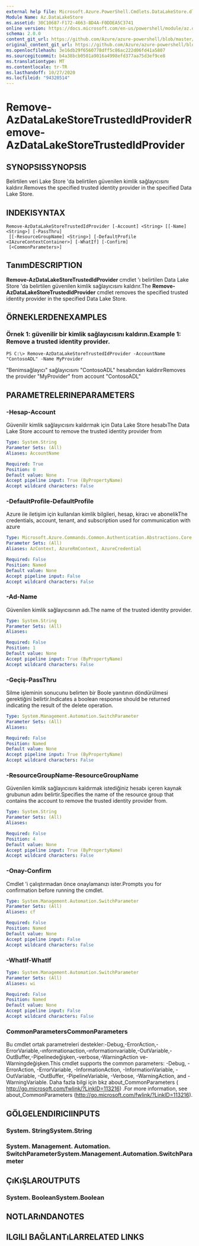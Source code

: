 ```yaml
---
external help file: Microsoft.Azure.PowerShell.Cmdlets.DataLakeStore.dll-Help.xml
Module Name: Az.DataLakeStore
ms.assetid: 30C10687-F172-4663-8D4A-F0DDEA5C3741
online version: https://docs.microsoft.com/en-us/powershell/module/az.datalakestore/remove-azdatalakestoretrustedidprovider
schema: 2.0.0
content_git_url: https://github.com/Azure/azure-powershell/blob/master/src/DataLakeStore/DataLakeStore/help/Remove-AzDataLakeStoreTrustedIdProvider.md
original_content_git_url: https://github.com/Azure/azure-powershell/blob/master/src/DataLakeStore/DataLakeStore/help/Remove-AzDataLakeStoreTrustedIdProvider.md
ms.openlocfilehash: 3e16db29f6560778dff5c86ac222d06fd41a5807
ms.sourcegitcommit: b4a38bcb0501a9016a4998efd377aa75d3ef9ce8
ms.translationtype: MT
ms.contentlocale: tr-TR
ms.lasthandoff: 10/27/2020
ms.locfileid: "94320514"
---
```

# <span data-ttu-id="39d6b-101">Remove-AzDataLakeStoreTrustedIdProvider</span><span class="sxs-lookup"><span data-stu-id="39d6b-101">Remove-AzDataLakeStoreTrustedIdProvider</span></span>

## <span data-ttu-id="39d6b-102">SYNOPSIS</span><span class="sxs-lookup"><span data-stu-id="39d6b-102">SYNOPSIS</span></span>
<span data-ttu-id="39d6b-103">Belirtilen veri Lake Store 'da belirtilen güvenilen kimlik sağlayıcısını kaldırır.</span><span class="sxs-lookup"><span data-stu-id="39d6b-103">Removes the specified trusted identity provider in the specified Data Lake Store.</span></span>

## <span data-ttu-id="39d6b-104">INDEKI</span><span class="sxs-lookup"><span data-stu-id="39d6b-104">SYNTAX</span></span>

```
Remove-AzDataLakeStoreTrustedIdProvider [-Account] <String> [[-Name] <String>] [-PassThru]
 [[-ResourceGroupName] <String>] [-DefaultProfile <IAzureContextContainer>] [-WhatIf] [-Confirm]
 [<CommonParameters>]
```

## <span data-ttu-id="39d6b-105">Tanım</span><span class="sxs-lookup"><span data-stu-id="39d6b-105">DESCRIPTION</span></span>
<span data-ttu-id="39d6b-106">**Remove-AzDataLakeStoreTrustedIdProvider** cmdlet 'ı belirtilen Data Lake Store 'da belirtilen güvenilen kimlik sağlayıcısını kaldırır.</span><span class="sxs-lookup"><span data-stu-id="39d6b-106">The **Remove-AzDataLakeStoreTrustedIdProvider** cmdlet removes the specified trusted identity provider in the specified Data Lake Store.</span></span>

## <span data-ttu-id="39d6b-107">ÖRNEKLERDEN</span><span class="sxs-lookup"><span data-stu-id="39d6b-107">EXAMPLES</span></span>

### <span data-ttu-id="39d6b-108">Örnek 1: güvenilir bir kimlik sağlayıcısını kaldırın.</span><span class="sxs-lookup"><span data-stu-id="39d6b-108">Example 1: Remove a trusted identity provider.</span></span>
```
PS C:\> Remove-AzDataLakeStoreTrustedIdProvider -AccountName "ContosoADL" -Name MyProvider
```

<span data-ttu-id="39d6b-109">"Benimsağlayıcı" sağlayıcısını "ContosoADL" hesabından kaldırır</span><span class="sxs-lookup"><span data-stu-id="39d6b-109">Removes the provider "MyProvider" from account "ContosoADL"</span></span>

## <span data-ttu-id="39d6b-110">PARAMETRELERINE</span><span class="sxs-lookup"><span data-stu-id="39d6b-110">PARAMETERS</span></span>

### <span data-ttu-id="39d6b-111">-Hesap</span><span class="sxs-lookup"><span data-stu-id="39d6b-111">-Account</span></span>
<span data-ttu-id="39d6b-112">Güvenilir kimlik sağlayıcısını kaldırmak için Data Lake Store hesabı</span><span class="sxs-lookup"><span data-stu-id="39d6b-112">The Data Lake Store account to remove the trusted identity provider from</span></span>

```yaml
Type: System.String
Parameter Sets: (All)
Aliases: AccountName

Required: True
Position: 0
Default value: None
Accept pipeline input: True (ByPropertyName)
Accept wildcard characters: False
```

### <span data-ttu-id="39d6b-113">-DefaultProfile</span><span class="sxs-lookup"><span data-stu-id="39d6b-113">-DefaultProfile</span></span>
<span data-ttu-id="39d6b-114">Azure ile iletişim için kullanılan kimlik bilgileri, hesap, kiracı ve abonelik</span><span class="sxs-lookup"><span data-stu-id="39d6b-114">The credentials, account, tenant, and subscription used for communication with azure</span></span>

```yaml
Type: Microsoft.Azure.Commands.Common.Authentication.Abstractions.Core.IAzureContextContainer
Parameter Sets: (All)
Aliases: AzContext, AzureRmContext, AzureCredential

Required: False
Position: Named
Default value: None
Accept pipeline input: False
Accept wildcard characters: False
```

### <span data-ttu-id="39d6b-115">-Ad</span><span class="sxs-lookup"><span data-stu-id="39d6b-115">-Name</span></span>
<span data-ttu-id="39d6b-116">Güvenilen kimlik sağlayıcısının adı.</span><span class="sxs-lookup"><span data-stu-id="39d6b-116">The name of the trusted identity provider.</span></span>

```yaml
Type: System.String
Parameter Sets: (All)
Aliases:

Required: False
Position: 1
Default value: None
Accept pipeline input: True (ByPropertyName)
Accept wildcard characters: False
```

### <span data-ttu-id="39d6b-117">-Geçiş</span><span class="sxs-lookup"><span data-stu-id="39d6b-117">-PassThru</span></span>
<span data-ttu-id="39d6b-118">Silme işleminin sonucunu belirten bir Boole yanıtının döndürülmesi gerektiğini belirtir.</span><span class="sxs-lookup"><span data-stu-id="39d6b-118">Indicates a boolean response should be returned indicating the result of the delete operation.</span></span>

```yaml
Type: System.Management.Automation.SwitchParameter
Parameter Sets: (All)
Aliases:

Required: False
Position: Named
Default value: None
Accept pipeline input: True (ByPropertyName)
Accept wildcard characters: False
```

### <span data-ttu-id="39d6b-119">-ResourceGroupName</span><span class="sxs-lookup"><span data-stu-id="39d6b-119">-ResourceGroupName</span></span>
<span data-ttu-id="39d6b-120">Güvenilen kimlik sağlayıcısını kaldırmak istediğiniz hesabı içeren kaynak grubunun adını belirtir.</span><span class="sxs-lookup"><span data-stu-id="39d6b-120">Specifies the name of the resource group that contains the account to remove the trusted identity provider from.</span></span>

```yaml
Type: System.String
Parameter Sets: (All)
Aliases:

Required: False
Position: 4
Default value: None
Accept pipeline input: True (ByPropertyName)
Accept wildcard characters: False
```

### <span data-ttu-id="39d6b-121">-Onay</span><span class="sxs-lookup"><span data-stu-id="39d6b-121">-Confirm</span></span>
<span data-ttu-id="39d6b-122">Cmdlet 'i çalıştırmadan önce onaylamanızı ister.</span><span class="sxs-lookup"><span data-stu-id="39d6b-122">Prompts you for confirmation before running the cmdlet.</span></span>

```yaml
Type: System.Management.Automation.SwitchParameter
Parameter Sets: (All)
Aliases: cf

Required: False
Position: Named
Default value: None
Accept pipeline input: False
Accept wildcard characters: False
```

### <span data-ttu-id="39d6b-123">-WhatIf</span><span class="sxs-lookup"><span data-stu-id="39d6b-123">-WhatIf</span></span>
```yaml
Type: System.Management.Automation.SwitchParameter
Parameter Sets: (All)
Aliases: wi

Required: False
Position: Named
Default value: None
Accept pipeline input: False
Accept wildcard characters: False
```

### <span data-ttu-id="39d6b-124">CommonParameters</span><span class="sxs-lookup"><span data-stu-id="39d6b-124">CommonParameters</span></span>
<span data-ttu-id="39d6b-125">Bu cmdlet ortak parametreleri destekler:-Debug,-ErrorAction,-ErrorVariable,-ınformationaction,-ınformationvariable,-OutVariable,-OutBuffer,-Pipelinedeğişken,-verbose,-WarningAction ve-Warningdeğişken.</span><span class="sxs-lookup"><span data-stu-id="39d6b-125">This cmdlet supports the common parameters: -Debug, -ErrorAction, -ErrorVariable, -InformationAction, -InformationVariable, -OutVariable, -OutBuffer, -PipelineVariable, -Verbose, -WarningAction, and -WarningVariable.</span></span> <span data-ttu-id="39d6b-126">Daha fazla bilgi için bkz about_CommonParameters ( http://go.microsoft.com/fwlink/?LinkID=113216) .</span><span class="sxs-lookup"><span data-stu-id="39d6b-126">For more information, see about_CommonParameters (http://go.microsoft.com/fwlink/?LinkID=113216).</span></span>

## <span data-ttu-id="39d6b-127">GÖLGELENDIRICI</span><span class="sxs-lookup"><span data-stu-id="39d6b-127">INPUTS</span></span>

### <span data-ttu-id="39d6b-128">System. String</span><span class="sxs-lookup"><span data-stu-id="39d6b-128">System.String</span></span>

### <span data-ttu-id="39d6b-129">System. Management. Automation. SwitchParameter</span><span class="sxs-lookup"><span data-stu-id="39d6b-129">System.Management.Automation.SwitchParameter</span></span>

## <span data-ttu-id="39d6b-130">ÇıKıŞLAR</span><span class="sxs-lookup"><span data-stu-id="39d6b-130">OUTPUTS</span></span>

### <span data-ttu-id="39d6b-131">System. Boolean</span><span class="sxs-lookup"><span data-stu-id="39d6b-131">System.Boolean</span></span>

## <span data-ttu-id="39d6b-132">NOTLARıNDA</span><span class="sxs-lookup"><span data-stu-id="39d6b-132">NOTES</span></span>

## <span data-ttu-id="39d6b-133">ILGILI BAĞLANTıLAR</span><span class="sxs-lookup"><span data-stu-id="39d6b-133">RELATED LINKS</span></span>
